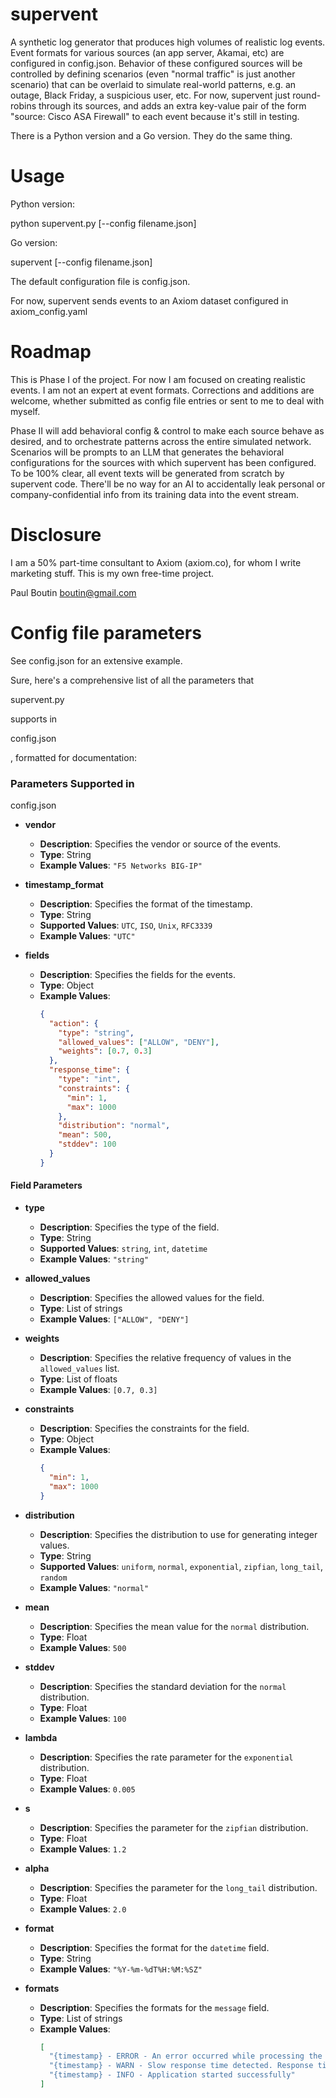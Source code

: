 # supervent

A synthetic log generator that produces high volumes of realistic log events. Event formats for various sources (an app server, Akamai, etc) are configured in config.json. Behavior of these configured sources will be controlled by defining scenarios (even "normal traffic" is just another scenario) that can be overlaid to simulate real-world patterns, e.g. an outage, Black Friday, a suspicious user, etc. For now, supervent just round-robins through its sources, and adds an extra key-value pair of the form "source: Cisco ASA Firewall" to each event because it's still in testing.

There is a Python version and a Go version. They do the same thing. 

# Usage
Python version:

python supervent.py [--config filename.json] 

Go version:

supervent [--config filename.json]

The default configuration file is config.json.

For now, supervent sends events to an Axiom dataset configured in axiom_config.yaml

# Roadmap
This is Phase I of the project. For now I am focused on creating realistic events. I am not an expert at event formats. Corrections and additions are welcome, whether submitted as config file entries or sent to me to deal with myself.

Phase II will add behavioral config & control to make each source behave as desired, and to orchestrate patterns across the entire simulated network. Scenarios will be prompts to an LLM that generates the behavioral configurations for the sources with which supervent has been configured. To be 100% clear, all event texts will be generated from scratch by supervent code. There'll be no way for an AI to accidentally leak personal or company-confidential info from its training data into the event stream.

# Disclosure
I am a 50% part-time consultant to Axiom (axiom.co), for whom I write marketing stuff. This is my own free-time project.

Paul Boutin
boutin@gmail.com


# Config file parameters
See config.json for an extensive example.

Sure, here's a comprehensive list of all the parameters that 

supervent.py

 supports in 

config.json

, formatted for documentation:

### Parameters Supported in 

config.json

- **vendor**
  - **Description**: Specifies the vendor or source of the events.
  - **Type**: String
  - **Example Values**: `"F5 Networks BIG-IP"`

- **timestamp_format**
  - **Description**: Specifies the format of the timestamp.
  - **Type**: String
  - **Supported Values**: `UTC`, `ISO`, `Unix`, `RFC3339`
  - **Example Values**: `"UTC"`

- **fields**
  - **Description**: Specifies the fields for the events.
  - **Type**: Object
  - **Example Values**:
    ```json
    {
      "action": {
        "type": "string",
        "allowed_values": ["ALLOW", "DENY"],
        "weights": [0.7, 0.3]
      },
      "response_time": {
        "type": "int",
        "constraints": {
          "min": 1,
          "max": 1000
        },
        "distribution": "normal",
        "mean": 500,
        "stddev": 100
      }
    }
    ```

#### Field Parameters

- **type**
  - **Description**: Specifies the type of the field.
  - **Type**: String
  - **Supported Values**: `string`, `int`, `datetime`
  - **Example Values**: `"string"`

- **allowed_values**
  - **Description**: Specifies the allowed values for the field.
  - **Type**: List of strings
  - **Example Values**: `["ALLOW", "DENY"]`

- **weights**
  - **Description**: Specifies the relative frequency of values in the `allowed_values` list.
  - **Type**: List of floats
  - **Example Values**: `[0.7, 0.3]`

- **constraints**
  - **Description**: Specifies the constraints for the field.
  - **Type**: Object
  - **Example Values**:
    ```json
    {
      "min": 1,
      "max": 1000
    }
    ```

- **distribution**
  - **Description**: Specifies the distribution to use for generating integer values.
  - **Type**: String
  - **Supported Values**: `uniform`, `normal`, `exponential`, `zipfian`, `long_tail`, `random`
  - **Example Values**: `"normal"`

- **mean**
  - **Description**: Specifies the mean value for the `normal` distribution.
  - **Type**: Float
  - **Example Values**: `500`

- **stddev**
  - **Description**: Specifies the standard deviation for the `normal` distribution.
  - **Type**: Float
  - **Example Values**: `100`

- **lambda**
  - **Description**: Specifies the rate parameter for the `exponential` distribution.
  - **Type**: Float
  - **Example Values**: `0.005`

- **s**
  - **Description**: Specifies the parameter for the `zipfian` distribution.
  - **Type**: Float
  - **Example Values**: `1.2`

- **alpha**
  - **Description**: Specifies the parameter for the `long_tail` distribution.
  - **Type**: Float
  - **Example Values**: `2.0`

- **format**
  - **Description**: Specifies the format for the `datetime` field.
  - **Type**: String
  - **Example Values**: `"%Y-%m-%dT%H:%M:%SZ"`

- **formats**
  - **Description**: Specifies the formats for the `message` field.
  - **Type**: List of strings
  - **Example Values**:
    ```json
    [
      "{timestamp} - ERROR - An error occurred while processing the request. Exception: java.lang.NullPointerException",
      "{timestamp} - WARN - Slow response time detected. Response time: 5000ms",
      "{timestamp} - INFO - Application started successfully"
    ]
    ```
